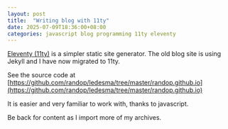 ```yaml
---
layout: post
title:  "Writing blog with 11ty"
date: 2025-07-09T18:36:00+08:00
categories: javascript blog programming 11ty eleventy
---
```


[Eleventy (11ty)](https://github.com/11ty/eleventy) is a simpler static site generator.
The old blog site is using Jekyll and I have now migrated to 11ty.

See the source code at [https://github.com/randop/ledesma/tree/master/randop.github.io](https://github.com/randop/ledesma/tree/master/randop.github.io)

It is easier and very familiar to work with, thanks to javascript.

Be back for content as I import more of my archives.